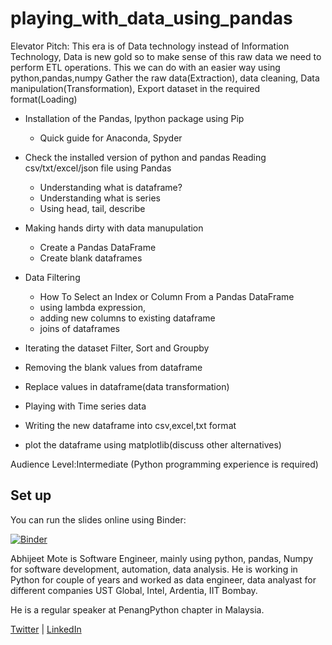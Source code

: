 # playing_with_data_using_pandas

Elevator Pitch: This era is of Data technology instead of Information Technology, Data is new gold so to make sense of this raw data we need to perform ETL operations. This we can do with an easier way using python,pandas,numpy Gather the raw data(Extraction), data cleaning, Data manipulation(Transformation), Export dataset in the required format(Loading)

* Installation of the Pandas, Ipython package using Pip 
  * Quick guide for Anaconda, Spyder

* Check the installed version of python and pandas Reading csv/txt/excel/json file using Pandas 
  * Understanding what is dataframe? 
  * Understanding what is series 
  * Using head, tail, describe 
* Making hands dirty with data manupulation 
  * Create a Pandas DataFrame 
  * Create blank dataframes 
* Data Filtering 
  * How To Select an Index or Column From a Pandas DataFrame 
  * using lambda expression, 
  * adding new columns to existing dataframe 
  * joins of dataframes 
* Iterating the dataset Filter, Sort and Groupby 
* Removing the blank values from dataframe 
* Replace values in dataframe(data transformation) 
* Playing with Time series data 
* Writing the new dataframe into csv,excel,txt format 
* plot the dataframe using matplotlib(discuss other alternatives)

Audience Level:Intermediate (Python programming experience is required)

## Set up

You can run the slides online using Binder:

[![Binder](https://mybinder.org/badge_logo.svg)](https://mybinder.org/v2/gh/datapythonista/pandas_ecosystem.git/master)

Abhijeet Mote is Software Engineer, mainly using python, pandas, Numpy for software development, automation, data analysis.
He is working in Python for couple of years and worked as data engineer, data analyast for different companies UST Global, Intel, Ardentia, IIT Bombay.

He is a regular speaker at PenangPython chapter in Malaysia. 

[Twitter](https://twitter.com/abhijeet_mote) |
[LinkedIn](https://www.linkedin.com/in/abhijeet-mote/)
